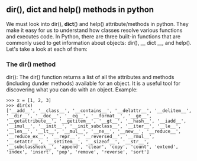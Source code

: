 ## dir(), __dict__ and help() methods in python
We must look into dir(), __dict__() and help() attribute/methods in python. 
They make it easy for us to understand how classes resolve various functions and executes code. In Python, there are three built-in functions that are commonly used to get information about objects: dir(), __ dict __, and help(). Let's take a look at each of them:

### The dir() method
dir(): The dir() function returns a list of all the attributes and methods (including dunder methods) available for an object. It is a useful tool for discovering what you can do with an object. Example:

```
>>> x = [1, 2, 3]
>>> dir(x)
['__add__', '__class__', '__contains__', '__delattr__', '__delitem__', '__dir__', '__doc__', '__eq__', '__format__', '__ge__', '__getattribute__', '__getitem__', '__gt__', '__hash__', '__iadd__', '__imul__', '__init__', '__init_subclass__', '__iter__', '__le__', '__len__', '__lt__', '__mul__', '__ne__', '__new__', '__reduce__', '__reduce_ex__', '__repr__', '__reversed__', '__rmul__', '__setattr__', '__setitem__', '__sizeof__', '__str__', '__subclasshook__', 'append', 'clear', 'copy', 'count', 'extend', 'index', 'insert', 'pop', 'remove', 'reverse', 'sort']

```
